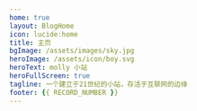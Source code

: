 ```yaml
---
home: true
layout: BlogHome
icon: lucide:home
title: 主页
bgImage: /assets/images/sky.jpg
heroImage: /assets/icon/boy.svg
heroText: molly 小站
heroFullScreen: true
tagline: 一个建立于21世纪的小站，存活于互联网的边缘
footer: {{ RECORD_NUMBER }}
---
```

